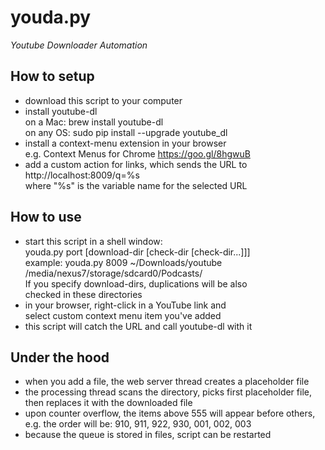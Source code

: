 youda.py
========
*Youtube Downloader Automation*

## How to setup ##
  - download this script to your computer
  - install youtube-dl <br />
    on a Mac: brew install youtube-dl <br />
    on any OS: sudo pip install --upgrade youtube_dl
  - install a context-menu extension in your browser <br />
    e.g. Context Menus for Chrome https://goo.gl/8hgwuB
  - add a custom action for links, which sends the URL to <br />
    http://localhost:8009/q=%s <br />
    where "%s" is the variable name for the selected URL

## How to use ##
  - start this script in a shell window: <br />
      youda.py port [download-dir [check-dir [check-dir...]]] <br />
    example:
      youda.py 8009 ~/Downloads/youtube /media/nexus7/storage/sdcard0/Podcasts/ <br />
    If you specify download-dirs, duplications will be also <br />
    checked in these directories
  - in your browser, right-click in a YouTube link and <br />
    select custom context menu item you've added
  - this script will catch the URL and call youtube-dl with it

## Under the hood ##
  - when you add a file, the web server thread creates a placeholder file
  - the processing thread scans the directory, picks first placeholder file, 
    then replaces it with the downloaded file
  - upon counter overflow, the items above 555 will appear before others,
    e.g. the order will be: 910, 911, 922, 930, 001, 002, 003
  - because the queue is stored in files, script can be restarted
